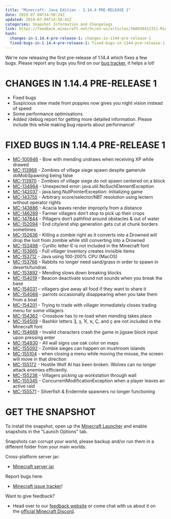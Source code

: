 ```yaml
---
title: "Minecraft: Java Edition - 1.14.4 PRE-RELEASE 1"
date: 2019-07-04T14:50:24Z
updated: 2019-07-04T14:50:41Z
categories: Snapshot Information and Changelogs
link: https://feedback.minecraft.net/hc/en-us/articles/360030412311-Minecraft-Java-Edition-1-14-4-PRE-RELEASE-1
hash:
  changes-in-1.14.4-pre-release-1: changes-in-1144-pre-release-1
  fixed-bugs-in-1.14.4-pre-release-1: fixed-bugs-in-1144-pre-release-1
---
```


We're now releasing the first pre-release of 1.14.4 which fixes a few bugs. Please report any bugs you find on our [bug tracker](https://bugs.mojang.com/browse/MC), it helps a lot!

# CHANGES IN 1.14.4 PRE-RELEASE 1

- Fixed bugs
- Suspicious stew made from poppies now gives you night vision instead of speed
- Some performance optimisations 
- Added /debug report for getting more detailed information. Please include this while making bug reports about performance!

# FIXED BUGS IN 1.14.4 PRE-RELEASE 1

- [MC-100946](https://bugs.mojang.com/browse/MC-100946) - Bow with mending undraws when receiving XP while drawed
- [MC-113968](https://bugs.mojang.com/browse/MC-113968) - Zombies of village siege spawn despite gamerule doMobSpawning being false
- [MC-113970](https://bugs.mojang.com/browse/MC-113970) - Zombies of village siege do not spawn centered on a block
- [MC-134964](https://bugs.mojang.com/browse/MC-134964) - Unexpected error: java.util.NoSuchElementException
- [MC-142037](https://bugs.mojang.com/browse/MC-142037) - java.lang.NullPointerException: Initializing game
- [MC-143755](https://bugs.mojang.com/browse/MC-143755) - Arbitrary score/selector/NBT resolution using lectern without operator rights
- [MC-143886](https://bugs.mojang.com/browse/MC-143886) - Acacia leaves render improprly from a distance
- [MC-146289](https://bugs.mojang.com/browse/MC-146289) - Farmer villagers don’t stop to pick up their crops
- [MC-147844](https://bugs.mojang.com/browse/MC-147844) - Pillagers don’t pathfind around obstacles & out of water
- [MC-152094](https://bugs.mojang.com/browse/MC-152094) - End city/end ship generation gets cut at chunk borders sometimes
- [MC-152636](https://bugs.mojang.com/browse/MC-152636) - Killing a zombie right as it converts into a Drowned will drop the loot from zombie while still converting into a Drowned
- [MC-153498](https://bugs.mojang.com/browse/MC-153498) - Cyrillic letter Є is not included in the Minecraft font
- [MC-153665](https://bugs.mojang.com/browse/MC-153665) - Full villager inventory creates invisible items
- [MC-153712](https://bugs.mojang.com/browse/MC-153712) - Java using 100-200% CPU (MacOS)
- [MC-153766](https://bugs.mojang.com/browse/MC-153766) - Rabbits no longer need sand/grass in order to spawn in deserts/tundras
- [MC-153892](https://bugs.mojang.com/browse/MC-153892) - Mending slows down breaking blocks
- [MC-154019](https://bugs.mojang.com/browse/MC-154019) - Beacon deactivate sound not sounds when you break the base
- [MC-154031](https://bugs.mojang.com/browse/MC-154031) - villagers give away all food if they want to share it
- [MC-154068](https://bugs.mojang.com/browse/MC-154068) - parrots occasionally disappearing when you take them from a boat
- [MC-154201](https://bugs.mojang.com/browse/MC-154201) - Trying to trade with villager immediately closes trading menu for some villagers
- [MC-154362](https://bugs.mojang.com/browse/MC-154362) - Crossbow has to re-load when mending takes place
- [MC-154509](https://bugs.mojang.com/browse/MC-154509) - Bashkir letters Ҙ, ҙ, Ҡ, ҡ, Ҫ, and ҫ are not included in the Minecraft font
- [MC-154668](https://bugs.mojang.com/browse/MC-154668) - Invalid characters crash the game in jigsaw block input upon pressing enter
- [MC-154830](https://bugs.mojang.com/browse/MC-154830) - All wall signs use oak color on maps
- [MC-155092](https://bugs.mojang.com/browse/MC-155092) - Zombie sieges can happen on mushroom islands
- [MC-155104](https://bugs.mojang.com/browse/MC-155104) - when closing a menu while moving the mouse, the screen will move in that direction
- [MC-155172](https://bugs.mojang.com/browse/MC-155172) - Hostile Wolf AI has been broken. Wolves can no longer attack enemies efficiently.
- [MC-155238](https://bugs.mojang.com/browse/MC-155238) - Villagers picking up workstation through wall
- [MC-155345](https://bugs.mojang.com/browse/MC-155345) - ConcurrentModificationException when a player leaves an active raid
- [MC-155571](https://bugs.mojang.com/browse/MC-155571) - Silverfish & Endermite spawners no longer functioning

# GET THE SNAPSHOT

To install the snapshot, open up the [Minecraft Launcher](https://minecraft.net/download) and enable snapshots in the "Launch Options" tab.

Snapshots can corrupt your world, please backup and/or run them in a different folder from your main worlds.

Cross-platform server jar:

- [Minecraft server jar](https://launcher.mojang.com/v1/objects/774c5619679673ec772b0f01f363d0145a9d6b51/server.jar)

Report bugs here:

- [Minecraft issue tracker](https://bugs.mojang.com/browse/MC)!

Want to give feedback?

- Head over to our [feedback website](https://aka.ms/snapshotfeedback) or come chat with us about it on the [official Minecraft Discord](https://discord.gg/Minecraft).
